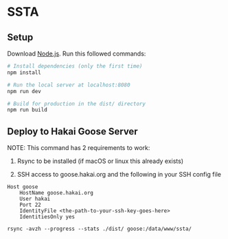# SSTA

## Setup
Download [Node.js](https://nodejs.org/en/download/).
Run this followed commands:

``` bash
# Install dependencies (only the first time)
npm install

# Run the local server at localhost:8080
npm run dev

# Build for production in the dist/ directory
npm run build
```

## Deploy to Hakai Goose Server

NOTE: This command has 2 requirements to work:

1. Rsync to be installed (if macOS or linux this already exists)

2. SSH access to goose.hakai.org and the following in your SSH config file

```.ssh/config
Host goose
    HostName goose.hakai.org
    User hakai
    Port 22
    IdentityFile <the-path-to-your-ssh-key-goes-here>
    IdentitiesOnly yes
```

```shell
rsync -avzh --progress --stats ./dist/ goose:/data/www/ssta/
```